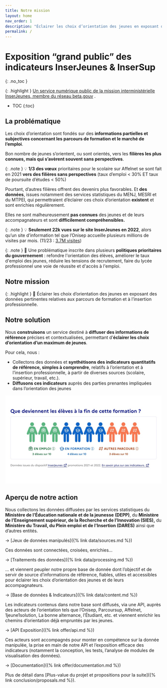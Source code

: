 ```yaml
---
title: Notre mission
layout: home
nav_order: 1
description: "Éclairer les choix d’orientation des jeunes en exposant des données pertinentes relatives aux parcours de formation et à l’insertion professionnelle."
permalink: /
---
```


# Exposition “grand public” des indicateurs InserJeunes & InserSup
{: .no_toc }

{: .highlight }
[Un service numérique public de la mission interministérielle InserJeunes, membre du réseau beta.gouv](https://beta.gouv.fr/startups/exposition-ij.html) .

- TOC
{:toc}

## La problématique

Les choix d’orientation sont fondés sur des **informations partielles et subjectives concernant les parcours de formation et le marché de l’emploi**.

Bon nombre de jeunes s’orientent, ou sont orientés, vers les **filières les plus connues, mais qui s’avèrent souvent sans perspectives**.

{: .note }
💡 **1/3 des vœux** prioritaires pour le scolaire sur Affelnet se sont fait en 2021 **vers des filières sans perspectives** (taux d’emploi < 30% ET taux de poursuite d’études < 50%)

Pourtant, d’autres filières offrent des devenirs plus favorables. Et **des données**, issues notamment des services statistiques du MENJ, MESRI et du MTPEI, qui permettraient d’éclairer ces choix d’orientation **existent** et sont enrichies régulièrement.

Elles ne sont malheureusement **pas connues** des jeunes et de leurs accompagnateurs et sont **difficilement compréhensibles.**

{: .note }
💡 **Seulement 22k vues sur le site InserJeunes en 2022**, alors qu’un site d’information tel que l’Onisep accueille plusieurs millions de visites par mois. (11/23 : [3.7M visites](https://fr.semrush.com/website/onisep.fr/overview/))

{: .note }
📍 Une problématique inscrite dans plusieurs **politiques prioritaires du gouvernement** : refondre l'orientation des élèves, améliorer le taux d'emploi des jeunes, réduire les tensions de recrutement, faire du lycée professionnel une voie de réussite et d'accès à l'emploi.

## Notre mission

{: .highlight }
🎯 Éclairer les choix d’orientation des jeunes en exposant des données pertinentes relatives aux parcours de formation et à l’insertion professionnelle.

## Notre solution

Nous **construisons** un service destiné à **diffuser des informations de référence** précises et contextualisées, permettant d’**éclairer les choix d’orientation d’un maximum de jeunes**.

Pour cela, nous :

- Collectons des données et **synthétisons des indicateurs quantitatifs de référence, simples à comprendre**, relatifs à l’orientation et à l’insertion professionnelle, à partir de diverses sources (scolaire, supérieur, travail, etc.).
- **Diffusons ces indicateurs** auprès des parties prenantes impliquées dans l’orientation des jeunes

![Illustration du service](exposition-ij.jpg)

## Aperçu de notre action

Nous collectons les données diffusées par les services statistiques du **Ministère de l’Éducation nationale et de la jeunesse** **(DEPP)**, du **Ministère de l’Enseignement supérieur, de la Recherche et de l’Innovation (SIES),** du **Ministère du Travail, du Plein emploi et de l'Insertion (DARES)** ainsi que d’autres entités.

→ [Jeux de données manipulés]({% link data/sources.md %})

Ces données sont connectées, croisées, enrichies…

→ [Traitements des données]({% link data/processing.md %})

… et viennent peupler notre propre base de donnée dont l’objectif et de servir de source d’informations de référence, fiables, utiles et accessibles pour éclairer les choix d’orientation des jeunes et de leurs accompagnateurs.

→ [Base de données & Indicateurs]({% link data/content.md %})

Les indicateurs contenus dans notre base sont diffusés, via une API, auprès des acteurs de l’orientation tels que l’Onisep, Parcoursup, Affelnet, 1jeune1solution, La bonne alternance, l’Étudiant, etc. et viennent enrichir les chemins d’orientation déjà empruntés par les jeunes.

→ [API Exposition]({% link offer/api.md %})

Ces acteurs sont accompagnés pour monter en compétence sur la donnée manipulée, la prise en main de notre API et l’exposition efficace des indicateurs (notamment la conception, les tests, l’analyse de modules de visualisation des données).

→ [Documentation]({% link offer/documentation.md %})

Plus de détail dans [Plus-value du projet et propositions pour la suite]({% link conclusion/proposals.md %}).